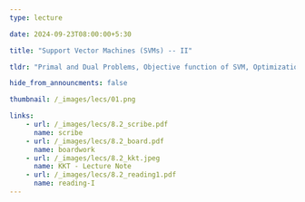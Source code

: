 ```yaml
---
type: lecture

date: 2024-09-23T08:00:00+5:30

title: "Support Vector Machines (SVMs) -- II"

tldr: "Primal and Dual Problems, Objective function of SVM, Optimization of SVM"

hide_from_announcments: false

thumbnail: /_images/lecs/01.png

links: 
    - url: /_images/lecs/8.2_scribe.pdf
      name: scribe
    - url: /_images/lecs/8.2_board.pdf
      name: boardwork
    - url: /_images/lecs/8.2_kkt.jpeg
      name: KKT - Lecture Note
    - url: /_images/lecs/8.2_reading1.pdf
      name: reading-I
---
```

